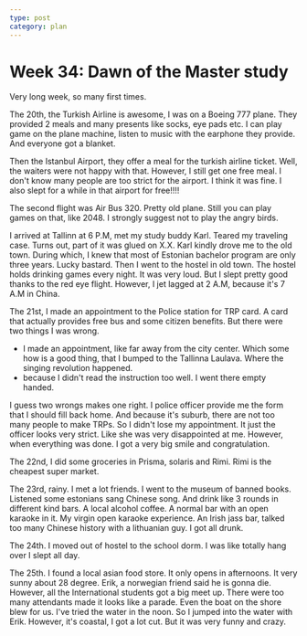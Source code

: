 ```yaml
---
type: post
category: plan
---
```


# Week 34: Dawn of the Master study

Very long week, so many first times.

The 20th, the Turkish Airline is awesome, I was on a Boeing 777 plane. They provided 2 meals and many presents like socks, eye pads etc. I can play game on the plane machine, listen to music with the earphone they provide. And everyone got a blanket.

Then the Istanbul Airport, they offer a meal for the turkish airline ticket. Well, the waiters were not happy with that. However, I still get one free meal. I don't know many people are too strict for the airport. I think it was fine. I also slept for a while in that airport for free!!!!

The second flight was Air Bus 320. Pretty old plane. Still you can play games on that, like 2048. I strongly suggest not to play the angry birds.

I arrived at Tallinn at 6 P.M, met my study buddy Karl. Teared my traveling case. Turns out, part of it was glued on X.X. Karl kindly drove me to the old town. During which, I knew that most of Estonian bachelor program are only three years. Lucky bastard. Then I went to the hostel in old town. The hostel holds drinking games every night. It was very loud. But I slept pretty good thanks to the red eye flight. However, I jet lagged at 2 A.M, because it's 7 A.M in China.

The 21st, I made an appointment to the Police station for TRP card. A card that actually provides free bus and some citizen benefits. But there were two things I was wrong. 

- I made an appointment, like far away from the city center. Which some how is a good thing, that I bumped to the Tallinna Laulava. Where the singing revolution happened.
- because I didn't read the instruction too well. I went there empty handed.

I guess two wrongs makes one right. I police officer provide me the form that I should fill back home. And because it's suburb, there are not too many people to make TRPs. So I didn't lose my appointment. It just the officer looks very strict. Like she was very disappointed at me. However, when everything was done. I got a very big smile and congratulation.

The 22nd, I did some groceries in Prisma, solaris and Rimi. Rimi is the cheapest super market.

The 23rd, rainy. I met a lot friends. I went to the museum of banned books. Listened some estonians sang Chinese song. And drink like 3 rounds in different kind bars. A local alcohol coffee. A normal bar with an open karaoke in it. My virgin open karaoke experience. An Irish jass bar, talked too many Chinese history with a lithuanian guy. I got all drunk.

The 24th. I moved out of hostel to the school dorm. I was like totally hang over I slept all day.

The 25th. I found a local asian food store. It only opens in afternoons. It very sunny about 28 degree. Erik, a norwegian friend said he is gonna die. However, all the International students got a big meet up. There were too many attendants made it looks like a parade. Even the boat on the shore blew for us. I've tried the water in the noon. So I jumped into the water with Erik. However, it's coastal, I got a lot cut. But it was very funny and crazy.